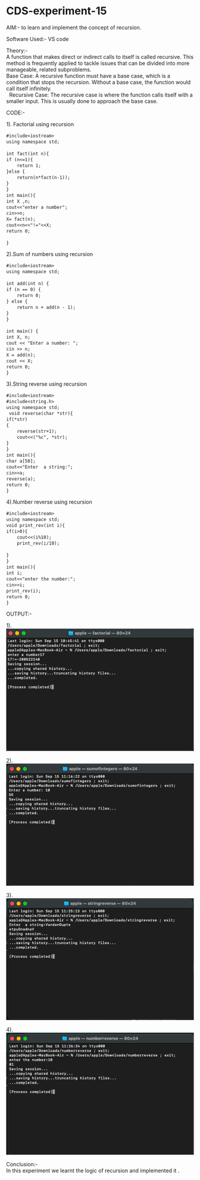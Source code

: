 # CDS-experiment-15

AIM:- to learn and implement the concept of recursion.<br>

Software Used:- VS code<br>

Theory:-<br>
A function that makes direct or indirect calls to itself is called recursive. This method is frequently applied to tackle issues that can be divided into more manageable, related subproblems.<br>
Base Case: A recursive function must have a base case, which is a condition that stops the recursion. Without a base case, the function would call itself infinitely. <br>  
Recursive Case: The recursive case is where the function calls itself with a smaller input. This is usually done to approach the base case.<br>

CODE:-

1). Factorial using recursion<br>
  
    #include<iostream>
    using namespace std;

    int fact(int n){
    if (n<=1){
        return 1;
    }else {
        return(n*fact(n-1));
    }
    }
    int main(){
    int X ,n;
    cout<<"enter a number";
    cin>>n;
    X= fact(n);
    cout<<n<<"!="<<X;
    return 0;

    }

2).Sum of numbers using recursion<br>

    #include<iostream>
    using namespace std;

    int add(int n) {
    if (n == 0) {
        return 0;
    } else {
        return n + add(n - 1); 
    }
    }

    int main() {
    int X, n;
    cout << "Enter a number: ";
    cin >> n;
    X = add(n);
    cout << X;
    return 0;
    }

3).String reverse using recursion<br>

    #include<iostream>
    #include<string.h>
    using namespace std;
     void reverse(char *str){
    if(*str)
    {
        reverse(str+1);
        cout<<("%c", *str);
    }
    }
    int main(){
    char a[50];
    cout<<"Enter  a string:";
    cin>>a;
    reverse(a);
    return 0;
    }

4).Number reverse using recursion<br>

    #include<iostream>
    using namespace std;
    void print_rev(int i){
    if(i>0){
        cout<<(i%10);
        print_rev(i/10);

    }
    }
    int main(){
    int i;
    cout<<"enter the number:";
    cin>>i;
    print_rev(i);
    return 0;
    }

OUTPUT:-<br>

1).<br>
![exp15](https://github.com/VandanGupte101727/CDS-experiment-15/blob/main/Screenshot%202024-09-15%20at%2011.16.32%20AM.png)<br>

2).<br>
![exp15](https://github.com/VandanGupte101727/CDS-experiment-15/blob/main/Screenshot%202024-09-15%20at%2011.19.56%20AM.png)<br>

3).<br>
![exp15](https://github.com/VandanGupte101727/CDS-experiment-15/blob/main/Screenshot%202024-09-15%20at%2011.25.36%20AM.png)<br>

4).<br>
![exp15](https://github.com/VandanGupte101727/CDS-experiment-15/blob/main/Screenshot%202024-09-15%20at%2011.27.06%20AM.png)<br>

Conclusion:-<br>
In this experiment we learnt the logic of recursion and implemented it .
